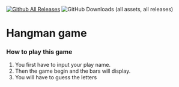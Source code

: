 [![Github All Releases](https://img.shields.io/github/downloads/DaRealAal/HangGame-Project/total.svg)]()
![GitHub Downloads (all assets, all releases)](https://img.shields.io/github/downloads/DaRealAal/HangGame-Project/total)

# Hangman game
### How to play this game
1. You first have to input your play name.
2. Then the game begin and the bars will display.
3. You will have to guess the letters
